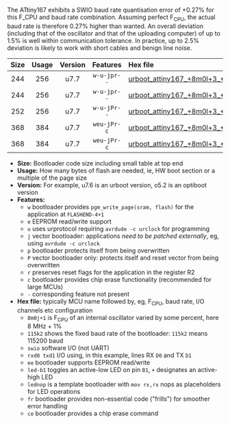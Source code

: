 The ATtiny167 exhibits a SWIO baud rate quantisation error of +0.27% for this F_CPU and baud rate combination. Assuming perfect F<sub>CPU</sub>, the actual baud rate is therefore 0.27% higher than wanted. An overall deviation (including that of the oscillator and that of the uploading computer) of up to 1.5% is well within communication tolerance. In practice, up to 2.5% deviation is likely to work with short cables and benign line noise.

|Size|Usage|Version|Features|Hex file|
|:-:|:-:|:-:|:-:|:--|
|244|256|u7.7|`w-u-jpr--`|[urboot_attiny167_+8m0l+3_++76k8_swio_rxa0_txa1_led+b1.hex](https://raw.githubusercontent.com/stefanrueger/urboot.hex/main/mcus/attiny167/internal_oscillator/fcpu_+8m0l+3/br_++76k8/urboot_attiny167_+8m0l+3_++76k8_swio_rxa0_txa1_led+b1.hex)|
|244|256|u7.7|`w-u-jpr--`|[urboot_attiny167_+8m0l+3_++76k8_swio_rxa0_txa1_lednop.hex](https://raw.githubusercontent.com/stefanrueger/urboot.hex/main/mcus/attiny167/internal_oscillator/fcpu_+8m0l+3/br_++76k8/urboot_attiny167_+8m0l+3_++76k8_swio_rxa0_txa1_lednop.hex)|
|252|256|u7.7|`w-u-jPr--`|[urboot_attiny167_+8m0l+3_++76k8_swio_rxa0_txa1.hex](https://raw.githubusercontent.com/stefanrueger/urboot.hex/main/mcus/attiny167/internal_oscillator/fcpu_+8m0l+3/br_++76k8/urboot_attiny167_+8m0l+3_++76k8_swio_rxa0_txa1.hex)|
|368|384|u7.7|`weu-jPr-c`|[urboot_attiny167_+8m0l+3_++76k8_swio_rxa0_txa1_ee_led+b1_fr_ce.hex](https://raw.githubusercontent.com/stefanrueger/urboot.hex/main/mcus/attiny167/internal_oscillator/fcpu_+8m0l+3/br_++76k8/urboot_attiny167_+8m0l+3_++76k8_swio_rxa0_txa1_ee_led+b1_fr_ce.hex)|
|368|384|u7.7|`weu-jPr-c`|[urboot_attiny167_+8m0l+3_++76k8_swio_rxa0_txa1_ee_lednop_fr_ce.hex](https://raw.githubusercontent.com/stefanrueger/urboot.hex/main/mcus/attiny167/internal_oscillator/fcpu_+8m0l+3/br_++76k8/urboot_attiny167_+8m0l+3_++76k8_swio_rxa0_txa1_ee_lednop_fr_ce.hex)|

- **Size:** Bootloader code size including small table at top end
- **Usage:** How many bytes of flash are needed, ie, HW boot section or a multiple of the page size
- **Version:** For example, u7.6 is an urboot version, o5.2 is an optiboot version
- **Features:**
  + `w` bootloader provides `pgm_write_page(sram, flash)` for the application at `FLASHEND-4+1`
  + `e` EEPROM read/write support
  + `u` uses urprotocol requiring `avrdude -c urclock` for programming
  + `j` vector bootloader: applications *need to be patched externally*, eg, using `avrdude -c urclock`
  + `p` bootloader protects itself from being overwritten
  + `P` vector bootloader only: protects itself and reset vector from being overwritten
  + `r` preserves reset flags for the application in the register R2
  + `c` bootloader provides chip erase functionality (recommended for large MCUs)
  + `-` corresponding feature not present
- **Hex file:** typically MCU name followed by, eg, F<sub>CPU</sub>, baud rate, I/O channels etc configuration
  + `8m0j+1` is F<sub>CPU</sub> of an internal oscillator varied by some percent, here 8 MHz + 1%
  + `115k2` shows the fixed baud rate of the bootloader: `115k2` means 115200 baud
  + `swio` software I/O (not UART)
  + `rxd0 txd1` I/O using, in this example, lines RX `D0` and TX `D1`
  + `ee` bootloader supports EEPROM read/write
  + `led-b1` toggles an active-low LED on pin `B1`, `+` designates an active-high LED
  + `lednop` is a template bootloader with `mov rx,rx` nops as placeholders for LED operations
  + `fr` bootloader provides non-essential code ("frills") for smoother error handling
  + `ce` bootloader provides a chip erase command
